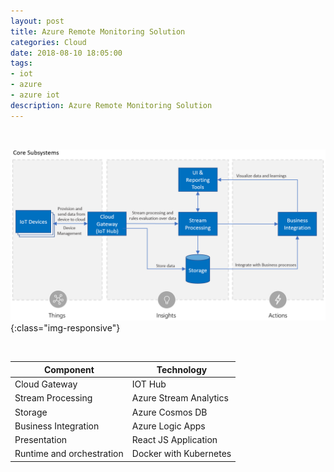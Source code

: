 ```yaml
---
layout: post
title: Azure Remote Monitoring Solution
categories: Cloud
date: 2018-08-10 18:05:00
tags:
- iot
- azure
- azure iot
description: Azure Remote Monitoring Solution 
---
```

<br/>

![Azure](/img/AzureIOT/remote_monitoring_system.jpg){:class="img-responsive"} 

<br/>

| Component                 	| Technology             	|
|---------------------------	|------------------------	|
| Cloud Gateway             	| IOT Hub                	|
| Stream Processing         	| Azure Stream Analytics 	|
| Storage                   	|  Azure Cosmos DB       	|
| Business Integration      	| Azure Logic Apps       	|
| Presentation              	| React JS Application   	|
| Runtime and orchestration 	| Docker with Kubernetes 	|

